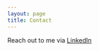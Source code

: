 ```yaml
---
layout: page
title: Contact
---
```


Reach out to me via [LinkedIn](https://www.linkedin.com/in/atmg92/)